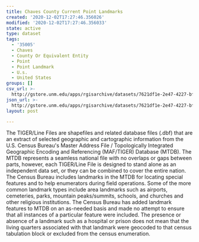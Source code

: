 ```yaml
---
title: Chaves County Current Point Landmarks
created: '2020-12-02T17:27:46.356026'
modified: '2020-12-02T17:27:46.356033'
state: active
type: dataset
tags:
  - '35005'
  - Chaves
  - County Or Equivalent Entity
  - Point
  - Point Landmark
  - U.s.
  - United States
groups: []
csv_url: >-
  http://gstore.unm.edu/apps/rgisarchive/datasets/7621df1e-2e47-4227-bf63-d9f9680f1f2a/tl_2010_35005_pointlm.derived.csv
json_url: >-
  http://gstore.unm.edu/apps/rgisarchive/datasets/7621df1e-2e47-4227-bf63-d9f9680f1f2a/tl_2010_35005_pointlm.derived.json
layout: post

---
```

The TIGER/Line Files are shapefiles and related database files (.dbf) that are an extract of selected geographic and cartographic information from the U.S. Census Bureau's Master Address File / Topologically Integrated Geographic Encoding and Referencing (MAF/TIGER) Database (MTDB).  The MTDB represents a seamless national file with no overlaps or gaps between parts, however, each TIGER/Line File is designed to stand alone as an independent data set, or they can be combined to cover the entire nation.  The Census Bureau includes landmarks in the MTDB for locating special features and to help enumerators during field operations.  Some of the more common landmark types include area landmarks such as airports, cemeteries, parks, mountain peaks/summits, schools, and churches and other religious institutions.  The Census Bureau has added landmark features to MTDB on an as-needed basis and made no attempt to ensure that all instances of a particular feature were included.  The presence or absence of a landmark such as a hospital or prison does not mean that the living quarters associated with that landmark were geocoded to that census tabulation block or excluded from the census enumeration.  

